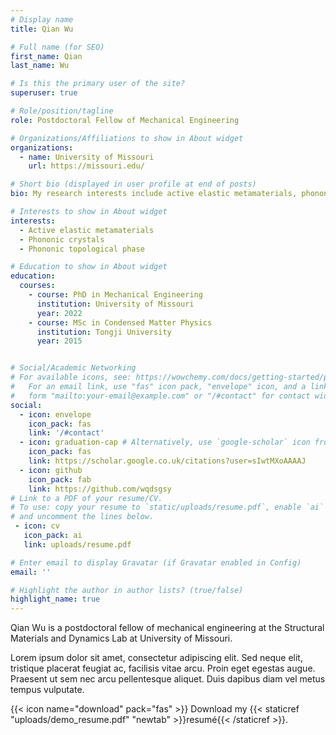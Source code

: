 ```yaml
---
# Display name
title: Qian Wu

# Full name (for SEO)
first_name: Qian
last_name: Wu

# Is this the primary user of the site?
superuser: true

# Role/position/tagline
role: Postdoctoral Fellow of Mechanical Engineering

# Organizations/Affiliations to show in About widget
organizations:
  - name: University of Missouri
    url: https://missouri.edu/

# Short bio (displayed in user profile at end of posts)
bio: My research interests include active elastic metamaterials, phononic crystals and phononic topological phase.

# Interests to show in About widget
interests:
  - Active elastic metamaterials
  - Phononic crystals
  - Phononic topological phase

# Education to show in About widget
education:
  courses:
    - course: PhD in Mechanical Engineering
      institution: University of Missouri
      year: 2022
    - course: MSc in Condensed Matter Physics
      institution: Tongji University
      year: 2015


# Social/Academic Networking
# For available icons, see: https://wowchemy.com/docs/getting-started/page-builder/#icons
#   For an email link, use "fas" icon pack, "envelope" icon, and a link in the
#   form "mailto:your-email@example.com" or "/#contact" for contact widget.
social:
  - icon: envelope
    icon_pack: fas
    link: '/#contact'
  - icon: graduation-cap # Alternatively, use `google-scholar` icon from `ai` icon pack
    icon_pack: fas
    link: https://scholar.google.co.uk/citations?user=sIwtMXoAAAAJ
  - icon: github
    icon_pack: fab
    link: https://github.com/wqdsgsy
# Link to a PDF of your resume/CV.
# To use: copy your resume to `static/uploads/resume.pdf`, enable `ai` icons in `params.yaml`,
# and uncomment the lines below.
 - icon: cv
   icon_pack: ai
   link: uploads/resume.pdf

# Enter email to display Gravatar (if Gravatar enabled in Config)
email: ''

# Highlight the author in author lists? (true/false)
highlight_name: true
---
```


Qian Wu is a postdoctoral fellow of mechanical engineering at the Structural Materials and Dynamics Lab at University of Missouri. 

Lorem ipsum dolor sit amet, consectetur adipiscing elit. Sed neque elit, tristique placerat feugiat ac, facilisis vitae arcu. Proin eget egestas augue. Praesent ut sem nec arcu pellentesque aliquet. Duis dapibus diam vel metus tempus vulputate.

{{< icon name="download" pack="fas" >}} Download my {{< staticref "uploads/demo_resume.pdf" "newtab" >}}resumé{{< /staticref >}}.
